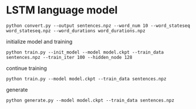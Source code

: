 # LSTM language model

```
python convert.py --output sentences.npz --word_num 10 --word_stateseq word_stateseq.npz --word_durations word_durations.npz
```
initialize model and training
```
python train.py --init_model --model model.ckpt --train_data sentences.npz --train_iter 100 --hidden_node 128
```
continue training
```
python train.py --model model.ckpt --train_data sentences.npz
```
generate
```
python generate.py --model model.ckpt --train_data sentences.npz
```

